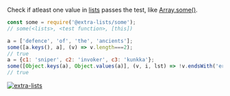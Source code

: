 Check if atleast one value in [lists] passes the test, like [Array.some()].

```javascript
const some = require('@extra-lists/some');
// some(<lists>, <test function>, [this])

a = ['defence', 'of', 'the', 'ancients'];
some([a.keys(), a], (v) => v.length===2);
// true
a = {c1: 'sniper', c2: 'invoker', c3: 'kunkka'};
some([Object.keys(a), Object.values(a)], (v, i, lst) => !v.endsWith('er'));
// true
```


[![extra-lists](https://i.imgur.com/MCb8pjO.jpg)](https://www.npmjs.com/package/extra-lists)

[lists]: https://www.npmjs.com/package/lists-is
[Array.some()]: https://developer.mozilla.org/en-US/docs/Web/JavaScript/Reference/Global_Objects/Array/some
